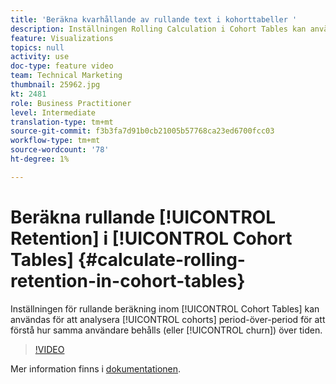 ```yaml
---
title: 'Beräkna kvarhållande av rullande text i kohorttabeller '
description: Inställningen Rolling Calculation i Cohort Tables kan användas för att analysera kohortperiod över en period och för att förstå hur samma användare behålls (eller faller bort) över tiden.
feature: Visualizations
topics: null
activity: use
doc-type: feature video
team: Technical Marketing
thumbnail: 25962.jpg
kt: 2481
role: Business Practitioner
level: Intermediate
translation-type: tm+mt
source-git-commit: f3b3fa7d91b0cb21005b57768ca23ed6700fcc03
workflow-type: tm+mt
source-wordcount: '78'
ht-degree: 1%

---
```



# Beräkna rullande [!UICONTROL Retention] i [!UICONTROL Cohort Tables] {#calculate-rolling-retention-in-cohort-tables}

Inställningen för rullande beräkning inom [!UICONTROL Cohort Tables] kan användas för att analysera [!UICONTROL cohorts] period-över-period för att förstå hur samma användare behålls (eller [!UICONTROL churn]) över tiden.

>[!VIDEO](https://video.tv.adobe.com/v/25962/?quality=12)

Mer information finns i [dokumentationen](https://marketing.adobe.com/resources/help/en_US/analytics/analysis-workspace/cohort_analysis.html).
